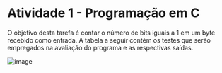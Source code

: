 # Atividade 1 - Programação em C

O objetivo desta tarefa é contar o número de bits iguais a 1 em um byte recebido como entrada. 
A tabela a seguir contém os testes que serão empregados na
avaliação do programa e as respectivas saídas.

![image](https://github.com/user-attachments/assets/3bf2cff3-4ded-47b5-b32b-f02952c66dc3)

